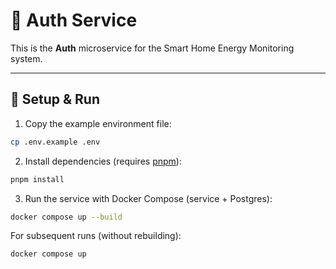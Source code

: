 # 🔐 Auth Service

This is the **Auth** microservice for the Smart Home Energy Monitoring system.

---

## 🚀 Setup & Run

1. Copy the example environment file:

```bash
cp .env.example .env
```

2. Install dependencies (requires [pnpm](https://pnpm.io/installation)):

```bash
pnpm install
```

3. Run the service with Docker Compose (service + Postgres):

```bash
docker compose up --build
```

For subsequent runs (without rebuilding):

```bash
docker compose up
```